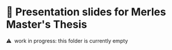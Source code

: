 # :blue_book: Presentation slides for Merles Master's Thesis
:warning:&nbsp; work in progress: this folder is currently empty
